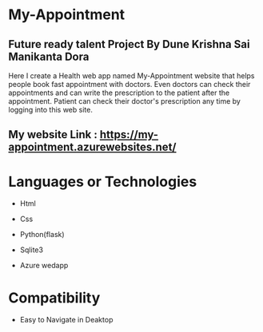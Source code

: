 
# My-Appointment

## Future ready talent Project By Dune Krishna Sai Manikanta Dora 
Here I create a Health web app named My-Appointment website that helps people book fast appointment with doctors.
Even doctors can check their appointments and can write the prescription to the patient after the appointment.
Patient can check their doctor's prescription any time by logging into this web site.

## My website Link : https://my-appointment.azurewebsites.net/

# Languages or Technologies

-  Html

-  Css

-  Python(flask)

-  Sqlite3

-  Azure wedapp

# Compatibility

 -  Easy to Navigate in Deaktop
